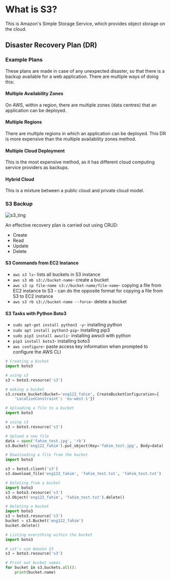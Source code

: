 # What is S3?

This is Amazon's Simple Storage Service, which provides object storage on the cloud.

## Disaster Recovery Plan (DR)

### Example Plans

These plans are made in case of any unexpected disaster, so that there is a backup available for a web application. There are multiple ways of doing this:

#### Multiple Availability Zones

On AWS, within a region, there are multiple zones (data centres) that an application can be deployed.

#### Multiple Regions

There are multiple regions in which an application can be deployed. This DR is more expensive than the multiple availability zones method. 

#### Multiple Cloud Deployment

This is the most expensive method, as it has different cloud computing service providers as backups.

#### Hybrid Cloud

This is a mixture between a public cloud and private cloud model. 

### S3 Backup

![s3_ting](https://user-images.githubusercontent.com/99980305/186377748-d4895f29-3757-4b67-9bc7-688c916419f2.png)

An effective recovery plan is carried out using CRUD:

- Create
- Read
- Update
- Delete

#### S3 Commands from EC2 Instance

- `aws s3 ls`- lists all buckets in S3 instance
- `aws s3 mb s3://bucket-name`- create a bucket
- `aws s3 cp file-name s3://bucket-name/file-name`- copying a file from EC2 instance to S3 - can do the opposite format for copying a file from S3 to EC2 instance
- `aws s3 rb s3://bucket-name --force`- delete a bucket

#### S3 Tasks with Python Boto3

- `sudo apt-get install python3 -y`- installing python
- `sudo apt install python3-pip`- installing pip3
- `sudo pip3 install awscli`- installing awscli with python
- `pip3 install boto3`- installing boto3
- `aws configure`- paste access key information when prompted to configure the AWS CLI

```python
# Creating a bucket
import boto3

# using s3
s3 = boto3.resource('s3')

# making a bucket
s3.create_bucket(Bucket='eng122_fahim', CreateBucketConfiguration={
    'LocationConstraint': 'eu-west-1'})
```

```python
# Uploading a file to a bucket
import boto3

# using s3  
s3 = boto3.resource('s3')

# Upload a new file
data = open('fahim_test.jpg', 'rb')
s3.Bucket('eng122_fahim').put_object(Key='fahim_test.jpg', Body=data)
```

```python
# Downloading a file from the bucket
import boto3

s3 = boto3.client('s3')
s3.download_file('eng122_fahim', 'fahim_test.txt', 'fahim_test.txt')
```

```python
# Deleting from a bucket
import boto3
s3 = boto3.resource('s3')
s3.Object('eng122_fahim', 'fahim_test.txt').delete()
```

```python
# Deleting a bucket
import boto3    
s3 = boto3.resource('s3')
bucket = s3.Bucket('eng122_fahim')
bucket.delete()
```

```python 
# Listing everything within the bucket
import boto3

# Let's use Amazon S3    
s3 = boto3.resource('s3')

# Print out bucket names
for bucket in s3.buckets.all():
    print(bucket.name)
```
